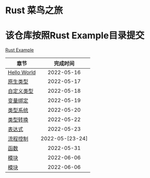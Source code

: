 # Rust 菜鸟之旅
# 该仓库按照Rust Example目录提交
[Rust Example](https://rustwiki.org/zh-CN/rust-by-example/)


|         章节          |         完成时间         |
|----------------------|:-----------------------:|
| [Hello World](./rs_day_a) |  2022-05-16 | 
| [原生类型](./rs_day_b) |  2022-05-17 | 
| [自定义类型](./rs_day_c) |  2022-05-18 | 
| [变量绑定](./rs_day_d) |  2022-05-19 | 
| [类型系统](./rs_day_e) |  2022-05-20 | 
| [类型转换](./rs_day_f) |  2022-05-22 | 
| [表达式](./rs_day_g) |  2022-05-23 | 
| [流程控制](./rs_day_h) |  2022-05-[23-24] | 
| [函数](./rs_day_i) |  2022-05-31 | 
| [模块](./rs_day_j) |  2022-06-06 | 
| [模块](./rs_day_k) |  2022-06-06 | 